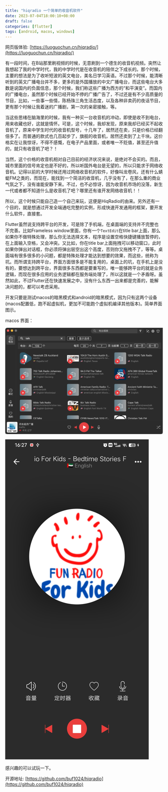 ```yaml
---
title: "hiqradio 一个简单的收音机软件"
date: 2023-07-04T18:00:10+08:00
draft: false
categories: [flutter] 
tags: [android, macos, windows]
---
```

网页版体验: [https://luoguochun.cn/hiqradio/](https://luoguochun.cn/hiqradio/)

有一段时间，在B站那里刷视频的时候，无意刷到一个德生的收音机视频。突然让我想起了我的中学时代，我的中学时代是在收音机的陪伴之下成长的。那个时候，主要的想法是为了收听短波的英文电台，美名日学习英语。不过那个时候，能清晰听到的英文广播电台并不多，更多的是外国播放的中文广播电台，而这些电台大多数是说国内的负面信息，那个时候，我们称这些广播为西方的“和平演变”。而国内的广播电台，虽然那个时候已经开始不停的广播广告了，不过还是有不少高质量的节目，比如，一些事一些情，陈杨珠三角生活态度，以及各种非卖药的夜话节目，更有那个时候让我着迷的广播剧，第一次的亲密接触，等。

当这些思绪在脑海里的时候，我有一种买一台收音机的冲动，即使是收不到电台，用来收藏也好，这就是情怀。可是，这个时候，我却发现，原来我却已经买不起收音机了，原来中学生时代的收音机型号，十几年了，居然还在卖，只是价格已经翻倍多了。而普通的款式也几百起步了，旗舰的收音机，居然还卖到了上千块。这价格实在让我惊讶，不得不感慨，在电子产品里面，或者唯一不贬值，甚至还升值的，就只有收音机了吧？！

当然，这个价格的收音机相对自己目前的经济状况来说，是绝对不会买的。而且，城市里面的信号肯定也是不好的，所以听国外电台是无望的，所以只能求于网络收音机。记得以前的大学时候还用过网络收音机的软件，好像叫龙卷风，还有什么蜻蜓FM之类的，而现在，能找到一个简洁的收音机，几乎没有了，在那么重的商业气氛之下，没有谁能安静下来。不过，也不必惊讶，因为收音机市场的没落，新生一代或者都不知道什么是收音机了吧？哪里还有谁开发网络收音机！！

所以，这个时候只能自己造一个自己来玩，这便是HiqRadio的由来。另外还有一个目的，就是想通过开发全端通吃完整的实例，形成快速开发通用的框架，要开发什么软件，直接套。

Flutter虽然说支持跨平台的开发，可是除了手机端，在桌面端的支持并不完整也不完善。比如Frameless window里面，你有一个`TextEdit`在title bar上面，那么如果你不做特殊处理，那么你无法选择文本，程序是设置空格快捷键播放暂停的，在上面输入空格，又会冲突。又比如，你在title bar上面拖拽可以移动窗口，此时如果你弹出对话框，你必须将弹出层空出这个高度，否则你又拖拽不了，等等。桌面端有很多很多的小问题，都是特殊处理才能达到想要的效果，而这些，统称为坑。而所谓支持跨平台，界面方面很多是不能复用的，桌面上的坑，在手机上是没有的，要想达到跨平台，界面很多东西都是要重写的，唯一能够跨平台的就是业务逻辑，而现在很多应用的业务逻辑都在服务端处理了，所以这就是一个矛盾呀。虽然如此，不过Flutter还在快速发展之中，没有什么东西一出来都是完善的，能解决问题的，都可以考虑采用。

开发只要是测试macos的暗黑模式和android的暗黑模式，因为只有这两个设备(macos配置低，跑不起虚拟机，更加不可能跑个虚拟机编译其他版本)。简单界面图示。

macos 界面：

<!-- <div align=center>
<img src="https://raw.githubusercontent.com/buf1024/app-release/master/hiqradio/hiqradio-macos.png" width="50%" height="50%" />
</div>

android 播放界面：
<div align=center>
<img src="https://raw.githubusercontent.com/buf1024/app-release/master/hiqradio/hiqradio-android.jpg" width="50%" height="50%" />
</div> -->

![MacOS](/img/hiqradio/hiqradio-macos.png)

![Android](/img/hiqradio/hiqradio-android.jpg)

感兴趣的可以试玩一下。

开源地址: [https://github.com/buf1024/hiqradio](https://github.com/buf1024/hiqradio)
